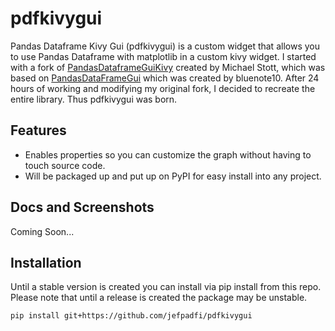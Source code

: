 # pdfkivygui
Pandas Dataframe Kivy Gui (pdfkivygui) is a custom widget that allows you to use Pandas Dataframe with matplotlib in a 
custom kivy widget. I started with a fork of [PandasDataframeGuiKivy](https://github.com/MichaelStott/PandasDataframeGUIKivy) 
created by Michael Stott, which was based on [PandasDataFrameGui](https://github.com/bluenote10/PandasDataFrameGUI) which 
was created by bluenote10. After 24 hours of working and modifying my original fork, I decided to recreate the entire 
library. Thus pdfkivygui was born.

## Features
* Enables properties so you can customize the graph without having to touch source code.
* Will be packaged up and put up on PyPI for easy install into any project.


## Docs and Screenshots
Coming Soon...

## Installation
Until a stable version is created you can install via pip install from this repo. Please note that until a release is 
created the package may be unstable.

```pip install git+https://github.com/jefpadfi/pdfkivygui```